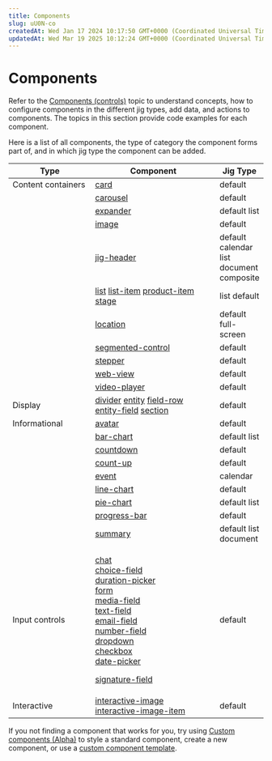 ```yaml
---
title: Components
slug: uU0N-co
createdAt: Wed Jan 17 2024 10:17:50 GMT+0000 (Coordinated Universal Time)
updatedAt: Wed Mar 19 2025 10:12:24 GMT+0000 (Coordinated Universal Time)
---
```


# Components

Refer to the [Components (controls)](https://docs.jigx.com/components-controls) topic to understand concepts, how to configure components in the different jig types, add data, and actions to components. The topics in this section provide code examples for each component.

Here is a list of all components, the type of category the component forms part of, and in which jig type the component can be added.

<table><thead><tr><th width="173.828125">Type</th><th width="304.6953125">Component</th><th>Jig Type</th></tr></thead><tbody><tr><td>Content containers</td><td><a href="broken-reference">card</a></td><td>default</td></tr><tr><td></td><td><a href="broken-reference">carousel</a></td><td>default</td></tr><tr><td></td><td><a href="broken-reference">expander</a></td><td>default list</td></tr><tr><td></td><td><a href="broken-reference">image</a></td><td>default</td></tr><tr><td></td><td><a href="broken-reference">jig-header</a></td><td>default calendar list document composite</td></tr><tr><td></td><td><a href="broken-reference">list</a> <a href="broken-reference">list-item</a> <a href="broken-reference">product-item</a> <a href="broken-reference">stage</a></td><td>list default</td></tr><tr><td></td><td><a href="broken-reference">location</a></td><td>default full-screen</td></tr><tr><td></td><td><a href="broken-reference">segmented-control</a></td><td>default</td></tr><tr><td></td><td><a href="broken-reference">stepper</a></td><td>default</td></tr><tr><td></td><td><a href="broken-reference">web-view</a></td><td>default</td></tr><tr><td></td><td><a href="broken-reference">video-player</a></td><td>default</td></tr><tr><td>Display</td><td><a href="broken-reference">divider</a> <a href="broken-reference">entity</a> <a href="broken-reference">field-row</a> <a href="broken-reference">entity-field</a> <a href="broken-reference">section</a></td><td>default</td></tr><tr><td>Informational</td><td><a href="broken-reference">avatar</a></td><td>default</td></tr><tr><td></td><td><a href="broken-reference">bar-chart</a></td><td>default list</td></tr><tr><td></td><td><a href="broken-reference">countdown</a></td><td>default</td></tr><tr><td></td><td><a href="broken-reference">count-up</a></td><td>default</td></tr><tr><td></td><td><a href="broken-reference">event</a></td><td>calendar</td></tr><tr><td></td><td><a href="broken-reference">line-chart</a></td><td>default</td></tr><tr><td></td><td><a href="broken-reference">pie-chart</a></td><td>default list</td></tr><tr><td></td><td><a href="broken-reference">progress-bar</a></td><td>default</td></tr><tr><td></td><td><a href="broken-reference">summary</a></td><td>default list document</td></tr><tr><td>Input controls</td><td><p><a href="broken-reference">chat</a><br><a href="broken-reference">choice-field</a><br><a href="broken-reference">duration-picker</a><br><a href="broken-reference">form</a><br><a href="broken-reference">media-field</a><br><a href="broken-reference">text-field</a><br><a href="broken-reference">email-field</a><br><a href="broken-reference">number-field</a><br><a href="broken-reference">dropdown</a><br><a href="broken-reference">checkbox</a><br><a href="broken-reference">date-picker</a></p><p><a href="broken-reference">signature-field</a></p></td><td>default</td></tr><tr><td>Interactive</td><td><a href="broken-reference">interactive-image</a><br><a href="broken-reference">interactive-image-item</a></td><td>default</td></tr></tbody></table>

If you not finding a component that works for you, try using [Custom components (Alpha)](broken-reference) to style a standard component, create a new component, or use a [custom component template](<Custom components _Alpha_/Templates _Alpha_.md>).

